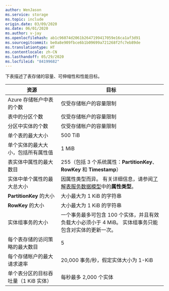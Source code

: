 ```yaml
---
author: WenJason
ms.service: storage
ms.topic: include
origin.date: 03/09/2020
ms.date: 06/01/2020
ms.author: v-jay
ms.openlocfilehash: ab1c96074d2061b2647199417059e16ca1af3d91
ms.sourcegitcommit: be0a8e909fbce6b1b09699a721268f2fc7eb89de
ms.translationtype: HT
ms.contentlocale: zh-CN
ms.lasthandoff: 05/29/2020
ms.locfileid: "84199682"
---
```

下表描述了表存储的容量、可伸缩性和性能目标。

| 资源 | 目标 |
|----------|---------------|
| Azure 存储帐户中表的个数 | 仅受存储帐户的容量限制 |
| 表中的分区个数 | 仅受存储帐户的容量限制 |
| 分区中实体的个数 | 仅受存储帐户的容量限制 |
| 单个表的最大大小 | 500 TiB |
| 单个实体的最大大小，包括所有属性值 | 1 MiB |
| 表实体中属性的最大数目 | 255（包括 3 个系统属性：**PartitionKey**、**RowKey** 和 **Timestamp**） |
| 实体中单个属性的最大总大小 | 因属性类型而异。 有关详细信息，请参阅[了解表服务数据模型](https://docs.microsoft.com/rest/api/storageservices/understanding-the-table-service-data-model)中的**属性类型**。 |
| **PartitionKey** 的大小 | 大小最大为 1 KiB 的字符串 |
| **RowKey** 的大小 | 大小最大为 1 KiB 的字符串 |
| 实体组事务的大小 | 一个事务最多可包含 100 个实体，并且有效负载大小必须小于 4 MiB。 实体组事务只能包含对实体的更新一次。 |
| 每个表存储的访问策略的最大数目 | 5 |
| 每个存储帐户的最大请求速率 | 20,000 事务/秒，假定实体大小为 1-KiB |
| 单个表分区的目标吞吐量（1 KiB 实体） | 每秒最多 2,000 个实体 |
